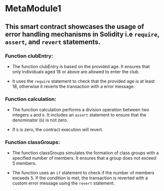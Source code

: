 # MetaModule1

## This smart contract showcases the usage of error handling mechanisms in Solidity i.e `require`, `assert`, and `revert` statements. 

### Function clubEntry:
- The function clubEntry is based on the provided age. It ensures that only individuals aged 18 or above are allowed to enter the club.

- It uses the `require` statement to check that the provided age is at least 18, otherwise it reverts the transaction with a error message.

### Function calculation:

- The function calculation performs a division operation between two integers `a` and `b`. It includes an `assert` statement to ensure that the denominator (`b`) is not zero.
  
- If `b` is zero, the contract execution will revert.

### Function classGroups:

- The function classGroups simulates the formation of class groups with a specified number of members. It ensures that a group does not exceed 5 members.
  
- The function uses an `if` statement to check if the number of members exceeds 5. If the condition is met, the transaction is reverted with a custom error message using the `revert` statement.
